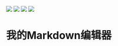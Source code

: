 [![](https://img.shields.io/badge/python-3.8.0-orange.svg)](https://www.python.org/downloads/release/python-380/)
![](https://img.shields.io/badge/tkinter-8.6-green.svg)
![](https://img.shields.io/badge/markdown2-2.3-blue.svg)
![](https://img.shields.io/badge/tkhtmlview-0.1-yellow.svg)

# 我的Markdown编辑器
